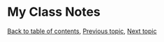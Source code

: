 # My Class Notes

[Back to table of contents](README.md), [Previous topic](README.Ene.md), [Next topic](README.Bro.md)
